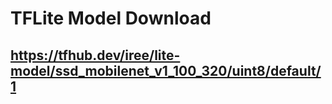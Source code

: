 # TFLite Model Download
## https://tfhub.dev/iree/lite-model/ssd_mobilenet_v1_100_320/uint8/default/1
